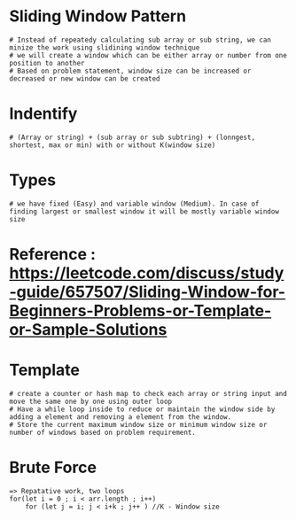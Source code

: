# Sliding Window Pattern

    # Instead of repeatedy calculating sub array or sub string, we can minize the work using slidining window technique  
    # we will create a window which can be either array or number from one position to another
    # Based on problem statement, window size can be increased or decreased or new window can be created

# Indentify 
    # (Array or string) + (sub array or sub subtring) + (lonngest, shortest, max or min) with or without K(window size)

# Types
    # we have fixed (Easy) and variable window (Medium). In case of finding largest or smallest window it will be mostly variable window size

# Reference : https://leetcode.com/discuss/study-guide/657507/Sliding-Window-for-Beginners-Problems-or-Template-or-Sample-Solutions
# Template
    # create a counter or hash map to check each array or string input and move the same one by one using outer loop
    # Have a while loop inside to reduce or maintain the window side by adding a element and removing a element from the window.
    # Store the current maximum window size or minimum window size or number of windows based on problem requirement.

# Brute Force 
    => Repatative work, two loops 
    for(let i = 0 ; i < arr.length ; i++)
        for (let j = i; j < i+k ; j++ ) //K - Window size

